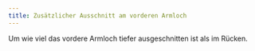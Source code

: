 ```yaml
---
title: Zusätzlicher Ausschnitt am vorderen Armloch
---
```


Um wie viel das vordere Armloch tiefer ausgeschnitten ist als im Rücken.




